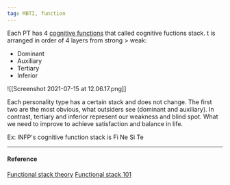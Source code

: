 ```yaml
---
tag: MBTI, function
---
```


Each PT has 4 [cognitive functions](obsidian://open?vault=dwarves&file=brain%2FHR%2FMBTI%2F8%20Cognitive%20Functions) that called cognitive fuctions stack. t is arranged in order of 4 layers from strong > weak:

- Dominant
- Auxiliary
- Tertiary
- Inferior

![[Screenshot 2021-07-15 at 12.06.17.png]]

Each personality type has a certain stack and does not change. The first two are the most obvious, what outsiders see (dominant and auxiliary). In contrast, tertiary and inferior represent our weakness and blind spot. What we need to improve to achieve satisfaction and balance in life.

Ex: INFP's cognitive function stack is Fi Ne Si Te

---

#### Reference

[Functional stack theory](https://personalityjunkie.com/functional-stack-type-dynamics-theory/)
[Functional stack 101](https://www.youtube.com/watch?v=9xf13VRNPp8)
